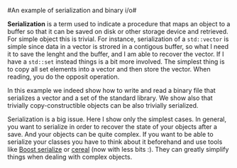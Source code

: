 #An example of serialization and binary i/o#

**Serialization** is a term used to indicate a procedure that maps an object to a buffer so that it can be saved on disk or other storage device and retrieved. 
 For simple object this is trivial. For instance, serialization of a `std::vector` is simple since data in a vector is strored in a contigous buffer, so what I need it to save the lenght and the buffer, and I am able to recover the vector. If I have a `std::set` instead things is a bit more involved. The simplest thing is to copy all set elements into a vector and then store the vector. When reading, you do the opposit operation.
 
In this example we indeed show how to write and read a binary file that serializes a vector and a set of the standard library. We show also that trivially copy-constructible objects can be also trivially serialized.

Serialization is a big issue. Here I show only the simplest cases. In general, you want to serialize in order to recover the state of your objects after a save. And your objects can be quite complex. If you want to be able to serialize your classes you have to think about it beforehand and use tools like [Boost serialize]("https://www.boost.org/doc/libs/1_77_0/libs/serialization/doc/tutorial.html") or [cereal]("https://uscilab.github.io/cereal/") (now with less bits :). They can greatly simplify things when dealing with complex objects.
